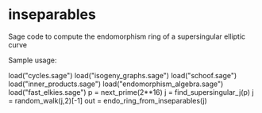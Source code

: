 # inseparables
Sage code to compute the endomorphism ring of a supersingular elliptic curve

Sample usage: 

load("cycles.sage")
load("isogeny_graphs.sage")
load("schoof.sage")
load("inner_products.sage")
load("endomorphism_algebra.sage")
load("fast_elkies.sage")
p = next_prime(2**16)
j = find_supersingular_j(p)
j = random_walk(j,2)[-1]
out = endo_ring_from_inseparables(j)